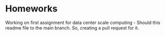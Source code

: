 # Homeworks

Working on first assignment for data center scale computing - Should this readme file to the main branch. So, creating a pull request for it.
